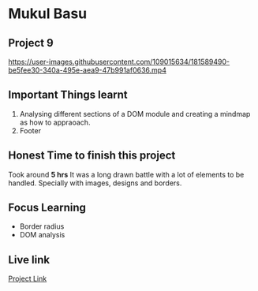# Mukul Basu

## Project 9
https://user-images.githubusercontent.com/109015634/181589490-be5fee30-340a-495e-aea9-47b991af0636.mp4

## Important Things learnt 
1. Analysing different sections of a DOM module and creating a mindmap as how to appraoach.
2. Footer

## Honest Time to finish this project

Took around **5 hrs**
It was a long drawn battle with a lot of elements to be handled. Specially with images, designs and borders.

## Focus Learning
- Border radius
- DOM analysis

## Live link

[Project Link](whimsical-creponne-a2e704.netlify.app "Netlify")


